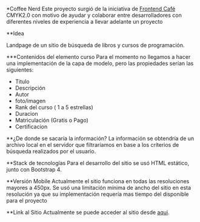 *Coffee Nerd
Este proyecto surgió de la iniciativa de [Frontend Café](https://frontend.cafe/) CMYK2.0 con motivo de ayudar y colaborar entre desarrolladores con diferentes niveles de experiencia a llevar adelante un proyecto

**Idea

Landpage de un sitio de búsqueda de libros y cursos de programación.

***Contenidos del elemento curso
Para el momento no llegamos a hacer una implementación de la capa de modelo, pero las propiedades serían las siguientes:
- Titulo
- Descripción
- Autor
- foto/imagen
- Rank del curso ( 1 a 5 estrellas)
- Duracion
- Matriculación (Gratis o Pago)
- Certificacion 

**¿De donde se sacaría la información?
La información se obtendría de un archivo local en el servidor que filtraríamos en base a los críterios de búsqueda realizados por el usuario.

**Stack de tecnologías 
Para el desarrollo del sitio se usó HTML estático, junto con Bootstrap 4.

**Versión Mobile
Actualmente el sitio funciona en todas las resoluciones mayores a 450px. Se usó una limitación mínima de ancho del sitio en esta resolución ya que su implementación requería mas tiempo del disponible para el proyecto

**Link al Sitio
Actualmente se puede acceder al sitio desde [aqui](https://frontendcafe.github.io/cmyk-mint/).

